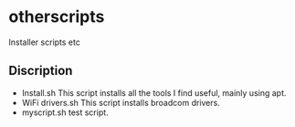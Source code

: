 # otherscripts
Installer scripts etc

## Discription
- Install.sh This script installs all the tools I find useful, mainly using apt.
- WiFi drivers.sh This script installs broadcom drivers.
- myscript.sh test script.
